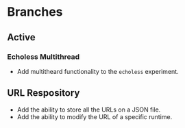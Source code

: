 # Branches

## Active

### Echoless Multithread

* Add multitheard functionality to the `echoless` experiment.

## URL Respository

* Add the ability to store all the URLs on a JSON file.
* Add the ability to modify the URL of a specific runtime.

